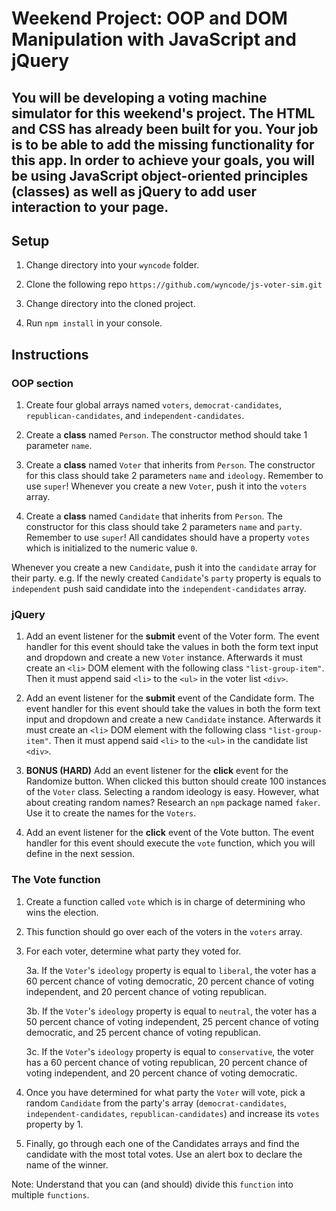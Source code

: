 # Weekend Project: OOP and DOM Manipulation with JavaScript and jQuery

## You will be developing a voting machine simulator for this weekend's project. The HTML and CSS has already been built for you. Your job is to be able to add the missing functionality for this app. In order to achieve your goals, you will be using JavaScript object-oriented principles (classes) as well as jQuery to add user interaction to your page.

## Setup

1. Change directory into your `wyncode` folder.

2. Clone the following repo `https://github.com/wyncode/js-voter-sim.git`

3. Change directory into the cloned project.

4. Run `npm install` in your console.

## Instructions

### OOP section

1. Create four global arrays named `voters`, `democrat-candidates`, `republican-candidates`, and `independent-candidates`.

2. Create a **class** named `Person`. The constructor method should take 1 parameter `name`.

3. Create a **class** named `Voter` that inherits from `Person`. The constructor for this class should take 2 parameters `name` and `ideology`. Remember to use `super`! Whenever you create a new `Voter`, push it into the `voters` array.

4. Create a **class** named `Candidate` that inherits from `Person`. The constructor for this class should take 2 parameters `name` and `party`. Remember to use `super`! All candidates should have a property `votes` which is initialized to the numeric value `0`.

Whenever you create a new `Candidate`, push it into the `candidate` array for their party. e.g. If the newly created `Candidate`'s `party` property is equals to `independent` push said candidate into the `independent-candidates` array.

### jQuery

1. Add an event listener for the **submit** event of the Voter form. The event handler for this event should take the values in both the form text input and dropdown and create a new `Voter` instance. Afterwards it must create an `<li>` DOM element with the following class `"list-group-item"`. Then it must append said `<li>` to the `<ul>` in the voter list `<div>`.

2. Add an event listener for the **submit** event of the Candidate form. The event handler for this event should take the values in both the form text input and dropdown and create a new `Candidate` instance. Afterwards it must create an `<li>` DOM element with the following class `"list-group-item"`. Then it must append said `<li>` to the `<ul>` in the candidate list `<div>`.

3. **BONUS (HARD)** Add an event listener for the **click** event for the Randomize button. When clicked this button should create 100 instances of the `Voter` class. Selecting a random ideology is easy. However, what about creating random names? Research an `npm` package named `faker`. Use it to create the names for the `Voters`.

4. Add an event listener for the **click** event of the Vote button. The event handler for this event should execute the `vote` function, which you will define in the next session.

### The Vote function

1. Create a function called `vote` which is in charge of determining who wins the election.

2. This function should go over each of the voters in the `voters` array.

3. For each voter, determine what party they voted for.

   3a. If the `Voter`'s `ideology` property is equal to `liberal`, the voter has a 60 percent chance of voting democratic, 20 percent chance of voting independent, and 20 percent chance of voting republican.

   3b. If the `Voter`'s `ideology` property is equal to `neutral`, the voter has a 50 percent chance of voting independent, 25 percent chance of voting democratic, and 25 percent chance of voting republican.

   3c. If the `Voter`'s `ideology` property is equal to `conservative`, the voter has a 60 percent chance of voting republican, 20 percent chance of voting independent, and 20 percent chance of voting democratic.

4. Once you have determined for what party the `Voter` will vote, pick a random `Candidate` from the party's array (`democrat-candidates`, `independent-candidates`, `republican-candidates`) and increase its `votes` property by 1.

5. Finally, go through each one of the Candidates arrays and find the candidate with the most total votes. Use an alert box to declare the name of the winner.

Note: Understand that you can (and should) divide this `function` into multiple `functions`.
